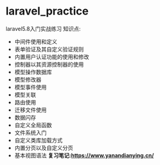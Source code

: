# laravel_practice
laravel5.8入门实战练习
知识点:
- 中间件使用和定义
- 表单验证及其自定义验证规则
- 内置用户认证功能的使用和修改
- 控制器以其资源控制器的使用
- 模型操作数据库
- 模型修改器
- 模型事件使用
- 模型关联
- 路由使用
- 迁移文件使用
- 数据闪存
- 自定义全局函数
- 文件系统入门
- 自定义类库加载方式
- 内置分页以及自定义分页
- 基本视图语法
**复习笔记:https://www.yanandianying.cn/**
